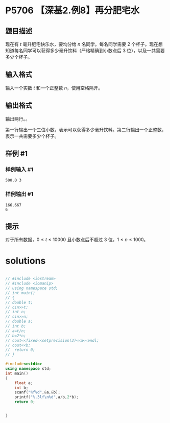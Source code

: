 # P5706 【深基2.例8】再分肥宅水

## 题目描述

现在有 $t$ 毫升肥宅快乐水，要均分给 $n$ 名同学。每名同学需要 $2$ 个杯子。现在想知道每名同学可以获得多少毫升饮料（严格精确到小数点后 $3$ 位），以及一共需要多少个杯子。

## 输入格式

输入一个实数 $t$ 和一个正整数 $n$，使用空格隔开。

## 输出格式

输出两行。。

第一行输出一个三位小数，表示可以获得多少毫升饮料。第二行输出一个正整数，表示一共需要多少个杯子。

## 样例 #1

### 样例输入 #1

```
500.0 3
```

### 样例输出 #1

```
166.667
6
```

## 提示

对于所有数据，$0\leq t\leq 10000$ 且小数点后不超过 $3$ 位，$1\leq n\leq 1000$。

# solutions
```cpp

// #include <iostream>
// #include <iomanip> 
// using namespace std;
// int main()
// {
// double t;
// cin>>t;
// int n;
// cin>>n;
// double a;
// int b;
// a=t/n;
// b=2*n;
// cout<<fixed<<setprecision(3)<<a<<endl;
// cout<<b;
// 	return 0;
// }

#include<cstdio>
using namespace std;
int main()
{
    float a;
    int b;
    scanf("%f%d",&a,&b);
    printf("%.3lf\n%d",a/b,2*b);
    return 0;


}
```

